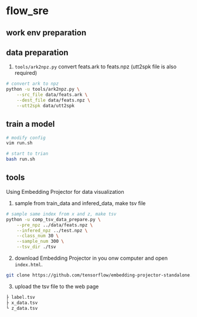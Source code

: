 # flow_sre## work env preparation## data preparation1. `tools/ark2npz.py` convert feats.ark to feats.npz (utt2spk file is also required)```bash# convert ark to npzpython -u tools/ark2npz.py \	--src_file data/feats.ark \	--dest_file data/feats.npz \	--utt2spk data/utt2spk```## train a model```bash# modify configvim run.sh# start to trianbash run.sh```## toolsUsing Embedding Projector for data visualization1. sample from train_data and infered_data, make tsv file```bash# sample same index from x and z, make tsvpython -u comp_tsv_data_prepare.py \	--pre_npz ../data/feats.npz \	--infered_npz ../test.npz \	--class_num 30 \    --sample_num 300 \    --tsv_dir ./tsv ```2. download Embedding Projector in you onw computer and open `index.html`.```bashgit clone https://github.com/tensorflow/embedding-projector-standalone.git```3. upload the tsv file to the web page```bash├ label.tsv├ x_data.tsv└ z_data.tsv```